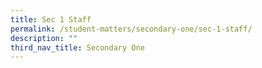 ```yaml
---
title: Sec 1 Staff
permalink: /student-matters/secondary-one/sec-1-staff/
description: ""
third_nav_title: Secondary One
---
```

